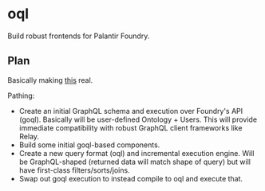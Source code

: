 # oql

Build robust frontends for Palantir Foundry.

## Plan

Basically making [this](https://bobbyfidz.tech/posts/client-state-management#the-ideal-application-framework) real.

Pathing:

- Create an initial GraphQL schema and execution over Foundry's API (goql). Basically will be user-defined Ontology + Users. This will provide immediate compatibility with robust GraphQL client frameworks like Relay.
- Build some initial goql-based components.
- Create a new query format (oql) and incremental execution engine. Will be GraphQL-shaped (returned data will match shape of query) but will have first-class filters/sorts/joins.
- Swap out goql execution to instead compile to oql and execute that.
